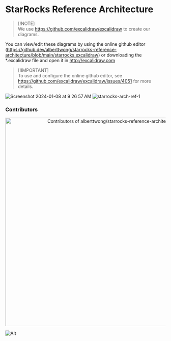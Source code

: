 # StarRocks Reference Architecture

> [!NOTE]\
> We use https://github.com/excalidraw/excalidraw to create our diagrams.

You can view/edit these diagrams by using the online github editor (https://github.dev/alberttwong/starrocks-reference-architecture/blob/main/starrocks.excalidraw) or downloading the *.excalidraw file and open it in http://excalidraw.com

> [!IMPORTANT]\
> To use and configure the online github editor, see https://github.com/excalidraw/excalidraw/issues/4051 for more details.

![Screenshot 2024-01-08 at 9 26 57 AM](https://github.com/alberttwong/starrocks-reference-architecture/assets/749093/65a7bf36-e8f9-42df-8518-f0b679ad157f)
![starrocks-arch-ref-1](https://github.com/alberttwong/starrocks-reference-architecture/assets/749093/d682e3f9-e5a2-49a6-923b-93fc012c9058)

### Contributors
<a href="https://next.ossinsight.io/widgets/official/compose-contributors?repo_id=703201259&limit=10" target="_blank" style="display: block" align="center">
  <picture>
    <source media="(prefers-color-scheme: dark)" srcset="https://next.ossinsight.io/widgets/official/compose-contributors/thumbnail.png?repo_id=703201259&limit=10&image_size=auto&color_scheme=dark" width="655" height="auto">
    <img alt="Contributors of alberttwong/starrocks-reference-architecture" src="https://next.ossinsight.io/widgets/official/compose-contributors/thumbnail.png?repo_id=703201259&limit=10&image_size=auto&color_scheme=light" width="655" height="auto">
  </picture>
</a>

![Alt](https://repobeats.axiom.co/api/embed/577a3cba2441746ba98d80ef6c82addfd5f5751a.svg "Repobeats analytics image")
